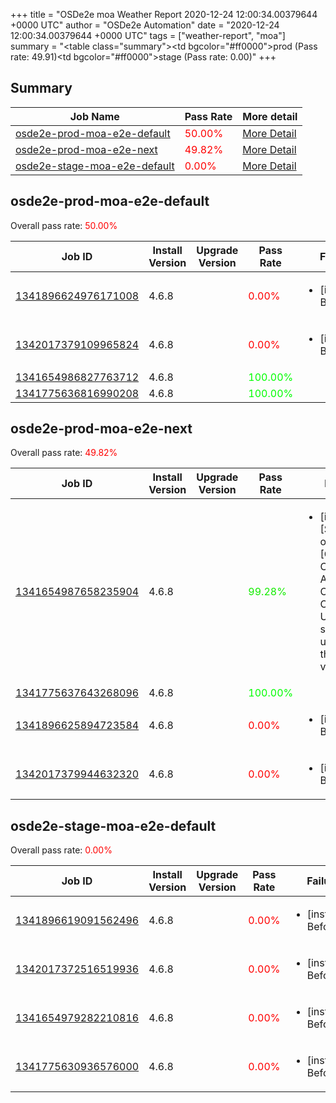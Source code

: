 +++
title = "OSDe2e moa Weather Report 2020-12-24 12:00:34.00379644 +0000 UTC"
author = "OSDe2e Automation"
date = "2020-12-24 12:00:34.00379644 +0000 UTC"
tags = ["weather-report", "moa"]
summary = "<table class=\"summary\"><tr><td bgcolor=\"#ff0000\"></td><td>prod (Pass rate: 49.91)</td></tr><tr><td bgcolor=\"#ff0000\"></td><td>stage (Pass rate: 0.00)</td></tr></table>"
+++
## Summary

| Job Name | Pass Rate | More detail |
|----------|-----------|-------------|
|[osde2e-prod-moa-e2e-default](https://prow.svc.ci.openshift.org/?job=osde2e-prod-moa-e2e-default)| <span style="color:#ff0000;">50.00%</span>|[More Detail](#osde2e-prod-moa-e2e-default)|
|[osde2e-prod-moa-e2e-next](https://prow.svc.ci.openshift.org/?job=osde2e-prod-moa-e2e-next)| <span style="color:#ff0000;">49.82%</span>|[More Detail](#osde2e-prod-moa-e2e-next)|
|[osde2e-stage-moa-e2e-default](https://prow.svc.ci.openshift.org/?job=osde2e-stage-moa-e2e-default)| <span style="color:#ff0000;">0.00%</span>|[More Detail](#osde2e-stage-moa-e2e-default)|



## osde2e-prod-moa-e2e-default

Overall pass rate: <span style="color:#ff0000;">50.00%</span>

| Job ID | Install Version | Upgrade Version | Pass Rate | Failures |
|--------|-----------------|-----------------|-----------|----------|
[1341896624976171008](https://prow.ci.openshift.org/view/gs/origin-ci-test/logs/osde2e-prod-moa-e2e-default/1341896624976171008) | 4.6.8 |  | <span style="color:#ff0000;">0.00%</span>|<ul><li>[install] BeforeSuite</li></ul>
[1342017379109965824](https://prow.ci.openshift.org/view/gs/origin-ci-test/logs/osde2e-prod-moa-e2e-default/1342017379109965824) | 4.6.8 |  | <span style="color:#ff0000;">0.00%</span>|<ul><li>[install] BeforeSuite</li></ul>
[1341654986827763712](https://prow.ci.openshift.org/view/gs/origin-ci-test/logs/osde2e-prod-moa-e2e-default/1341654986827763712) | 4.6.8 |  | <span style="color:#01fe00;">100.00%</span>|
[1341775636816990208](https://prow.ci.openshift.org/view/gs/origin-ci-test/logs/osde2e-prod-moa-e2e-default/1341775636816990208) | 4.6.8 |  | <span style="color:#01fe00;">100.00%</span>|



## osde2e-prod-moa-e2e-next

Overall pass rate: <span style="color:#ff0000;">49.82%</span>

| Job ID | Install Version | Upgrade Version | Pass Rate | Failures |
|--------|-----------------|-----------------|-----------|----------|
[1341654987658235904](https://prow.ci.openshift.org/view/gs/origin-ci-test/logs/osde2e-prod-moa-e2e-next/1341654987658235904) | 4.6.8 |  | <span style="color:#13ec00;">99.28%</span>|<ul><li>[install] [Suite: operators] [OSD] Configure AlertManager Operator Operator Upgrade should upgrade from the replaced version</li></ul>
[1341775637643268096](https://prow.ci.openshift.org/view/gs/origin-ci-test/logs/osde2e-prod-moa-e2e-next/1341775637643268096) | 4.6.8 |  | <span style="color:#01fe00;">100.00%</span>|
[1341896625894723584](https://prow.ci.openshift.org/view/gs/origin-ci-test/logs/osde2e-prod-moa-e2e-next/1341896625894723584) | 4.6.8 |  | <span style="color:#ff0000;">0.00%</span>|<ul><li>[install] BeforeSuite</li></ul>
[1342017379944632320](https://prow.ci.openshift.org/view/gs/origin-ci-test/logs/osde2e-prod-moa-e2e-next/1342017379944632320) | 4.6.8 |  | <span style="color:#ff0000;">0.00%</span>|<ul><li>[install] BeforeSuite</li></ul>



## osde2e-stage-moa-e2e-default

Overall pass rate: <span style="color:#ff0000;">0.00%</span>

| Job ID | Install Version | Upgrade Version | Pass Rate | Failures |
|--------|-----------------|-----------------|-----------|----------|
[1341896619091562496](https://prow.ci.openshift.org/view/gs/origin-ci-test/logs/osde2e-stage-moa-e2e-default/1341896619091562496) | 4.6.8 |  | <span style="color:#ff0000;">0.00%</span>|<ul><li>[install] BeforeSuite</li></ul>
[1342017372516519936](https://prow.ci.openshift.org/view/gs/origin-ci-test/logs/osde2e-stage-moa-e2e-default/1342017372516519936) | 4.6.8 |  | <span style="color:#ff0000;">0.00%</span>|<ul><li>[install] BeforeSuite</li></ul>
[1341654979282210816](https://prow.ci.openshift.org/view/gs/origin-ci-test/logs/osde2e-stage-moa-e2e-default/1341654979282210816) | 4.6.8 |  | <span style="color:#ff0000;">0.00%</span>|<ul><li>[install] BeforeSuite</li></ul>
[1341775630936576000](https://prow.ci.openshift.org/view/gs/origin-ci-test/logs/osde2e-stage-moa-e2e-default/1341775630936576000) | 4.6.8 |  | <span style="color:#ff0000;">0.00%</span>|<ul><li>[install] BeforeSuite</li></ul>




